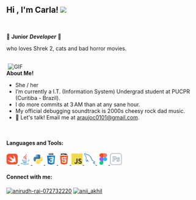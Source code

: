 <h2 title="hehehe"> <b>Hi , I'm Carla! </b><img src="https://media.giphy.com/media/hvRJCLFzcasrR4ia7z/giphy.gif" width="35"></h2>
<br>

🌸 **Junior** ***Developer*** 🌸
<p>who loves Shrek 2, cats and bad horror movies.</p>
 
<br>

<img align="right" alt="GIF" src="https://media1.tenor.com/m/M8NOboaCB2MAAAAC/peter-griffin-nails.gif" width="500"/>



**About Me!**

- She / her
- I’m currently a I.T. (Information System) Undergrad student at PUCPR (Curitiba - Brazil).
- I do more commits at 3 AM than at any sane hour.
- My official debugging soundtrack is 2000s cheesy rock dad music.
- 💌 Let's talk! Email me at [araujoc0101@gmail.com](mailto:araujoc0101@gmail.com).
<br>

<p>
  
<h4 align="left">Languages and Tools:</h4>
<p align="left">

<a href="https://developer.apple.com/xcode/swiftui/" target="_blank" rel="noreferrer">
  <img src="https://raw.githubusercontent.com/devicons/devicon/master/icons/swift/swift-original.svg" alt="swiftui" width="30" height="30"/>
</a>
<a href="https://www.java.com" target="_blank" rel="noreferrer">
  <img src="https://raw.githubusercontent.com/devicons/devicon/master/icons/java/java-original.svg" alt="java" width="30" height="30"/>
</a>
<a href="https://www.python.org" target="_blank" rel="noreferrer"> <img src="https://raw.githubusercontent.com/devicons/devicon/master/icons/python/python-original.svg" alt="python" width="30" height="30"/> </a> 
<a href="https://www.w3schools.com/css/" target="_blank" rel="noreferrer"> <img src="https://raw.githubusercontent.com/devicons/devicon/master/icons/css3/css3-original-wordmark.svg" alt="css3" width="30" height="30"/> </a> 
<a href="https://www.w3.org/html/" target="_blank" rel="noreferrer"> <img src="https://raw.githubusercontent.com/devicons/devicon/master/icons/html5/html5-original-wordmark.svg" alt="html5" width="30" height="30"/> </a> 
<a href="https://developer.mozilla.org/en-US/docs/Web/JavaScript" target="_blank" rel="noreferrer"> <img src="https://raw.githubusercontent.com/devicons/devicon/master/icons/javascript/javascript-original.svg" alt="javascript" width="30" height="30"/> </a>
<a href="https://www.mysql.com/" target="_blank" rel="noreferrer">
  <img src="https://raw.githubusercontent.com/devicons/devicon/master/icons/mysql/mysql-original.svg" alt="mysql" width="30" height="30"/>
</a>
 <a href="https://www.figma.com/" target="_blank" rel="noreferrer">
  <img src="https://raw.githubusercontent.com/devicons/devicon/master/icons/figma/figma-original.svg" alt="figma" width="30" height="30"/>
</a>
<a href="https://www.photoshop.com/en" target="_blank"
    rel="noreferrer"> <img
      src="https://raw.githubusercontent.com/devicons/devicon/master/icons/photoshop/photoshop-line.svg" alt="photoshop"
      width="30" height="30" /> </a>
<br>

<h4 align="left">Connect with me:</h4>
<p align="left">

<a href="https://www.linkedin.com/in/carla-ferraz-de-araujo-5a576b2b1/" target="blank"><img align="center" src="https://raw.githubusercontent.com/rahuldkjain/github-profile-readme-generator/master/src/images/icons/Social/linked-in-alt.svg" alt="anirudh-rai-072732220" height="30" width="40" /></a>
<a href="https://www.instagram.com/carlacarlinhe/" target="blank"><img align="center" src="https://raw.githubusercontent.com/rahuldkjain/github-profile-readme-generator/master/src/images/icons/Social/instagram.svg" alt="anii_akhil" height="30" width="40" /></a>  
</p>


